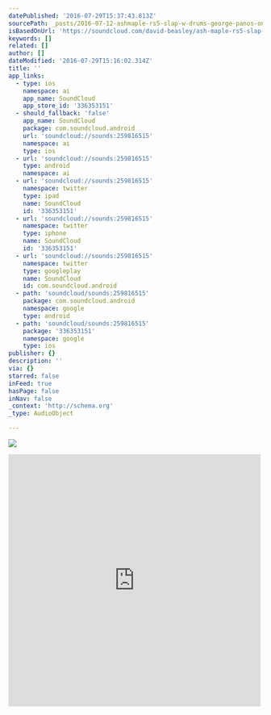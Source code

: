 ```yaml
---
datePublished: '2016-07-29T15:37:43.813Z'
sourcePath: _posts/2016-07-12-ashmaple-rs5-slap-w-drums-george-panos-on-bass-by-new-yor.md
isBasedOnUrl: 'https://soundcloud.com/david-beasley/ash-maple-rs5-slap-w-drums'
keywords: []
related: []
author: []
dateModified: '2016-07-29T15:16:02.314Z'
title: ''
app_links:
  - type: ios
    namespace: ai
    app_name: SoundCloud
    app_store_id: '336353151'
  - should_fallback: 'false'
    app_name: SoundCloud
    package: com.soundcloud.android
    url: 'soundcloud://sounds:259816515'
    namespace: ai
    type: ios
  - url: 'soundcloud://sounds:259816515'
    type: android
    namespace: ai
  - url: 'soundcloud://sounds:259816515'
    namespace: twitter
    type: ipad
    name: SoundCloud
    id: '336353151'
  - url: 'soundcloud://sounds:259816515'
    namespace: twitter
    type: iphone
    name: SoundCloud
    id: '336353151'
  - url: 'soundcloud://sounds:259816515'
    namespace: twitter
    type: googleplay
    name: SoundCloud
    id: com.soundcloud.android
  - path: 'soundcloud/sounds:259816515'
    package: com.soundcloud.android
    namespace: google
    type: android
  - path: 'soundcloud/sounds:259816515'
    package: '336353151'
    namespace: google
    type: ios
publisher: {}
description: ''
via: {}
starred: false
inFeed: true
hasPage: false
inNav: false
_context: 'http://schema.org'
_type: AudioObject

---
```

![](https://imgflo.herokuapp.com/graph/vahj1ThiexotieMo/3e5db6a3425cfe64ab625301b5f15485/croprotate.jpg?cropheight=2308&cropwidth=4267&degrees=0&input=https%3A%2F%2Fthe-grid-user-content.s3-us-west-2.amazonaws.com%2Fe70175d8-6eae-4069-864e-c392d5de1d37.jpg&x=0&y=433)

<iframe src="https://cdn.embedly.com/widgets/media.html?src=https%3A%2F%2Fw.soundcloud.com%2Fplayer%2F%3Fvisual%3Dtrue%26url%3Dhttp%253A%252F%252Fapi.soundcloud.com%252Ftracks%252F259816515%26show_artwork%3Dtrue&amp;url=https%3A%2F%2Fsoundcloud.com%2Fdavid-beasley%2Fash-maple-rs5-slap-w-drums&amp;image=http%3A%2F%2Fi1.sndcdn.com%2Fartworks-000158862613-830gts-t500x500.jpg&amp;key=b7d04c9b404c499eba89ee7072e1c4f7&amp;type=text%2Fhtml&amp;schema=soundcloud" width="500" height="500" scrolling="no" frameborder="0" allowfullscreen="" style=""></iframe>